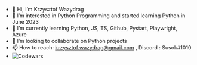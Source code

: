 - 👋 Hi, I’m Krzysztof Wazydrag
- 👀 I’m interested in Python Programming and started learning Python in June 2023
- 🌱 I’m currently learning Python, JS, TS, Github, Pystart, Playwright, Azure
- 💞️ I’m looking to collaborate on Python projects 
- 📫 How to reach: krzysztof.wazydrag@gmail.com ,  Discord : Susok#1010
- ![Codewars](https://github.r2v.ch/codewars?user=KrzysztofWazydrag)
<!---
Susok10/Susok10 is a ✨ special ✨ repository because its `README.md` (this file) appears on your GitHub profile.
You can click the Preview link to take a look at your changes.
--->
